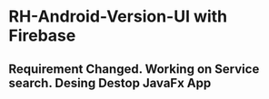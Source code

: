 # RH-Android-Version-UI with Firebase

## Requirement Changed. Working on Service search. Desing Destop JavaFx App
